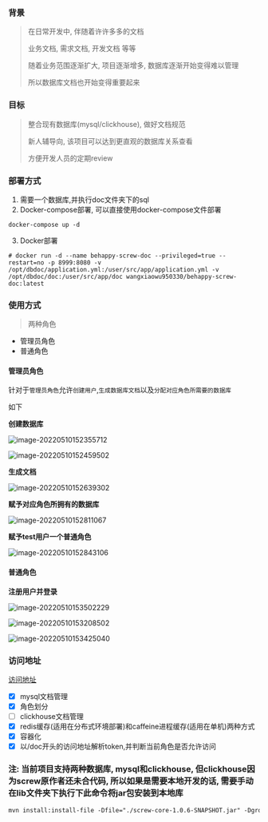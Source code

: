 ### 背景

> 在日常开发中, 伴随着许许多多的文档
>
> 业务文档, 需求文档, 开发文档 等等
>
> 随着业务范围逐渐扩大, 项目逐渐增多, 数据库逐渐开始变得难以管理
>
> 所以数据库文档也开始变得重要起来

### 目标

> 整合现有数据库(mysql/clickhouse), 做好文档规范
>
> 新人辅导向, 该项目可以达到更直观的数据库关系查看
>
> 方便开发人员的定期review

### 部署方式

1. 需要一个数据库,并执行doc文件夹下的sql
2. Docker-compose部署, 可以直接使用docker-compose文件部署

```
docker-compose up -d
```

3. Docker部署

```
# docker run -d --name behappy-screw-doc --privileged=true --restart=no -p 8999:8080 -v /opt/dbdoc/application.yml:/user/src/app/application.yml -v /opt/dbdoc/doc:/user/src/app/doc wangxiaowu950330/behappy-screw-doc:latest
```

### 使用方式

> 两种角色

- 管理员角色
- 普通角色

#### **管理员角色**

针对于`管理员角色`允许`创建用户`,`生成数据库文档`以及`分配对应角色所需要的数据库`

如下

**创建数据库**

![image-20220510152355712](resource/image/image-20220510152355712.png)

![image-20220510152459502](resource/image/image-20220510152459502.png)

**生成文档**

![image-20220510152639302](resource/image/image-20220510152639302.png)

**赋予对应角色所拥有的数据库**

![image-20220510152811067](resource/image/image-20220510152811067.png)

**赋予test用户一个普通角色**

![image-20220510152843106](resource/image/image-20220510152843106.png)

#### **普通角色**

**注册用户并登录**

![image-20220510153502229](resource/image/image-20220510153502229.png)

![image-20220510153208502](resource/image/image-20220510153208502.png)

![image-20220510153425040](resource/image/image-20220510153425040.png)

### 访问地址

[访问地址](http://192.168.56.103:8999/screw-doc/index.html)

- [X]  mysql文档管理
- [X]  角色划分
- [ ]  clickhouse文档管理
- [X]  redis缓存(适用在分布式环境部署)和caffeine进程缓存(适用在单机)两种方式
- [X]  容器化
- [X]  以/doc开头的访问地址解析token,并判断当前角色是否允许访问

### 注: 当前项目支持两种数据库, mysql和clickhouse, 但clickhouse因为screw原作者还未合代码, 所以如果是需要本地开发的话, 需要手动在lib文件夹下执行下此命令将jar包安装到本地库

```xml
mvn install:install-file -Dfile="./screw-core-1.0.6-SNAPSHOT.jar" -DgroupId=cn.smallbun.screw -DartifactId=screw-core -Dversion=1.0.6-SNAPSHOT -Dpackaging=jar
```
